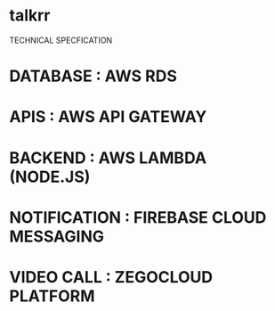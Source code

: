 # talkrr

TECHNICAL SPECFICATION


# DATABASE : AWS RDS
# APIS : AWS API GATEWAY
# BACKEND : AWS LAMBDA (NODE.JS)
# NOTIFICATION : FIREBASE CLOUD MESSAGING
# VIDEO CALL : ZEGOCLOUD PLATFORM
